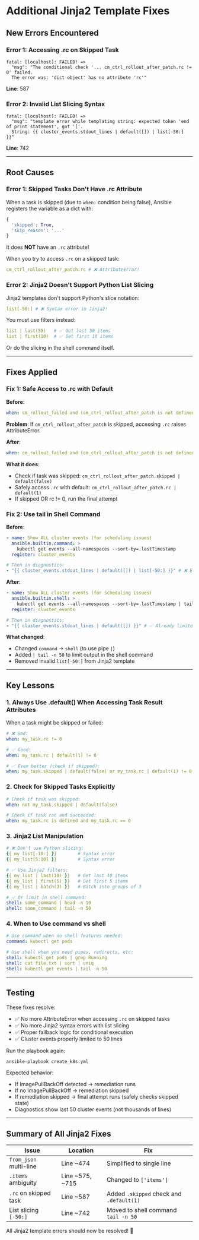 # Additional Jinja2 Template Fixes

## New Errors Encountered

### Error 1: Accessing .rc on Skipped Task

```
fatal: [localhost]: FAILED! =>
  "msg": "The conditional check '... cm_ctrl_rollout_after_patch.rc != 0' failed.
  The error was: 'dict object' has no attribute 'rc'"
```

**Line**: 587

### Error 2: Invalid List Slicing Syntax

```
fatal: [localhost]: FAILED! =>
  "msg": "template error while templating string: expected token 'end of print statement', got '['.
  String: {{ cluster_events.stdout_lines | default([]) | list[-50:] }}"
```

**Line**: 742

---

## Root Causes

### Error 1: Skipped Tasks Don't Have .rc Attribute

When a task is skipped (due to `when:` condition being false), Ansible registers the variable as a dict with:

```python
{
  'skipped': True,
  'skip_reason': '...'
}
```

It does **NOT** have an `.rc` attribute!

When you try to access `.rc` on a skipped task:

```yaml
cm_ctrl_rollout_after_patch.rc # ❌ AttributeError!
```

### Error 2: Jinja2 Doesn't Support Python List Slicing

Jinja2 templates don't support Python's slice notation:

```yaml
list[-50:] # ❌ Syntax error in Jinja2!
```

You must use filters instead:

```yaml
list | last(50)   # ✅ Get last 50 items
list | first(10)  # ✅ Get first 10 items
```

Or do the slicing in the shell command itself.

---

## Fixes Applied

### Fix 1: Safe Access to .rc with Default

**Before**:

```yaml
when: cm_rollout_failed and (cm_ctrl_rollout_after_patch is not defined or cm_ctrl_rollout_after_patch.rc != 0)
```

**Problem**: If `cm_ctrl_rollout_after_patch` is skipped, accessing `.rc` raises AttributeError.

**After**:

```yaml
when: cm_rollout_failed and (cm_ctrl_rollout_after_patch is not defined or cm_ctrl_rollout_after_patch.skipped | default(false) or cm_ctrl_rollout_after_patch.rc | default(1) != 0)
```

**What it does**:

- Check if task was skipped: `cm_ctrl_rollout_after_patch.skipped | default(false)`
- Safely access `.rc` with default: `cm_ctrl_rollout_after_patch.rc | default(1)`
- If skipped OR rc != 0, run the final attempt

### Fix 2: Use tail in Shell Command

**Before**:

```yaml
- name: Show ALL cluster events (for scheduling issues)
  ansible.builtin.command: >
    kubectl get events --all-namespaces --sort-by=.lastTimestamp
  register: cluster_events

# Then in diagnostics:
- "{{ cluster_events.stdout_lines | default([]) | list[-50:] }}" # ❌ Error!
```

**After**:

```yaml
- name: Show ALL cluster events (for scheduling issues)
  ansible.builtin.shell: >
    kubectl get events --all-namespaces --sort-by=.lastTimestamp | tail -n 50
  register: cluster_events

# Then in diagnostics:
- "{{ cluster_events.stdout_lines | default([]) }}" # ✅ Already limited to 50
```

**What changed**:

- Changed `command` → `shell` (to use pipe `|`)
- Added `| tail -n 50` to limit output in the shell command
- Removed invalid `list[-50:]` from Jinja2 template

---

## Key Lessons

### 1. Always Use .default() When Accessing Task Result Attributes

When a task might be skipped or failed:

```yaml
# ❌ Bad:
when: my_task.rc != 0

# ✅ Good:
when: my_task.rc | default(1) != 0

# ✅ Even better (check if skipped):
when: my_task.skipped | default(false) or my_task.rc | default(1) != 0
```

### 2. Check for Skipped Tasks Explicitly

```yaml
# Check if task was skipped:
when: not my_task.skipped | default(false)

# Check if task ran and succeeded:
when: my_task.rc is defined and my_task.rc == 0
```

### 3. Jinja2 List Manipulation

```yaml
# ❌ Don't use Python slicing:
{{ my_list[-10:] }}        # Syntax error
{{ my_list[5:10] }}        # Syntax error

# ✅ Use Jinja2 filters:
{{ my_list | last(10) }}   # Get last 10 items
{{ my_list | first(5) }}   # Get first 5 items
{{ my_list | batch(3) }}   # Batch into groups of 3

# ✅ Or limit in shell command:
shell: some_command | head -n 10
shell: some_command | tail -n 50
```

### 4. When to Use command vs shell

```yaml
# Use command when no shell features needed:
command: kubectl get pods

# Use shell when you need pipes, redirects, etc:
shell: kubectl get pods | grep Running
shell: cat file.txt | sort | uniq
shell: kubectl get events | tail -n 50
```

---

## Testing

These fixes resolve:

- ✅ No more AttributeError when accessing `.rc` on skipped tasks
- ✅ No more Jinja2 syntax errors with list slicing
- ✅ Proper fallback logic for conditional execution
- ✅ Cluster events properly limited to 50 lines

Run the playbook again:

```bash
ansible-playbook create_k8s.yml
```

Expected behavior:

- If ImagePullBackOff detected → remediation runs
- If no ImagePullBackOff → remediation skipped
- If remediation skipped → final attempt runs (safely checks skipped state)
- Diagnostics show last 50 cluster events (not thousands of lines)

---

## Summary of All Jinja2 Fixes

| Issue                  | Location        | Fix                                      |
| ---------------------- | --------------- | ---------------------------------------- |
| `from_json` multi-line | Line ~474       | Simplified to single line                |
| `.items` ambiguity     | Line ~575, ~715 | Changed to `['items']`                   |
| `.rc` on skipped task  | Line ~587       | Added `.skipped` check and `.default(1)` |
| List slicing `[-50:]`  | Line ~742       | Moved to shell command `tail -n 50`      |

All Jinja2 template errors should now be resolved! 🎉
